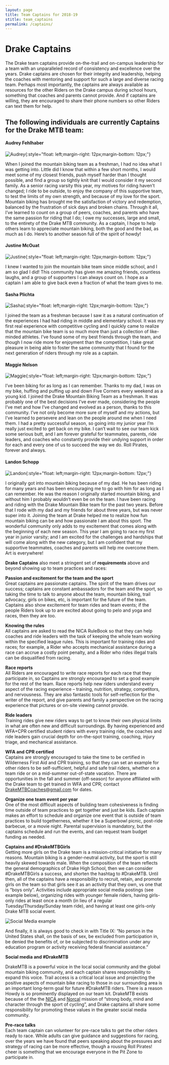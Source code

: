 ```yaml
---
layout: page
title: Team Captains for 2018-19
stitle: team_captains
permalink: /captains/
---
```

# Drake Captains

The Drake team captains provide on-the-trail and on-campus leadership for a team with an unparalleled record of consistency and excellence over the years.  Drake captains are chosen for their integrity and leadership, helping the coaches with mentoring and support for such a large and diverse racing team.  Perhaps most importantly, the captains are always available as resources for the other Riders on the Drake campus during school hours, something that coaches and parents cannot provide.  And if captains are willing, they are encouraged to share their phone numbers so other Riders can text them for help.  

## The following individuals are currently Captains for the Drake MTB team:

#### Audrey Fehlhaber

![Audrey]({{site.baseurl}}/images/audrey_captain.jpg){:style="float: left;margin-right: 12px;margin-bottom: 12px;"}

When I joined the mountain biking team as a freshman, I had no idea what I was getting into. Little did I know that within a few short months, I would meet some of my closest friends, push myself harder than I thought possible, and find a group so tightly knit that I would consider it my second family. As a senior racing varsity this year, my motives for riding haven’t changed; I ride to be outside, to enjoy the company of this supportive team, to test the limits of my own strength, and because of my love for the sport. Mountain biking has brought me the satisfaction of victory and redemption, balanced by the frustration of sick days and broken chains. Through it all, I’ve learned to count on a group of peers, coaches, and parents who have the same passion for riding that I do; I owe my successes, large and small, to the entirety of the Drake MTB community. As a captain, I hope to help others learn to appreciate mountain biking, both the good and the bad, as much as I do. Here’s to another season full of the spirit of howdy!

<div style="clear: both;"></div>

#### Justine McOuat

![Justine]({{site.basurl}}/images/justine_captain.JPG){:style="float: left;margin-right: 12px;margin-bottom: 12px;"}

I knew I wanted to join the mountain bike team since middle school, and I am so glad I did!  This community has given me amazing friends, countless laughs, and a group of supporters I can always count on.  I hope as a captain I am able to give back even a fraction of what the team gives to me.

<div style="clear: both;"></div>

#### Sasha Plichta

![Sasha]({{site.basurl}}/images/sasha_captain.JPG){:style="float: left;margin-right: 12px;margin-bottom: 12px;"}

I joined the team as a freshman because I saw it as a natural continuation of the experiences I had had riding in middle and elementary school. It was my first real experience with competitive cycling and I quickly came to realize that the mountain bike team is so much more than just a collection of like-minded athletes. I’ve found some of my best friends through the team, and though I now ride more for enjoyment than the competition, I take great pleasure in being able to foster the same community that I found for the next generation of riders through my role as a captain.

<div style="clear: both;"></div>

#### Maggie Nelson

![Maggie]({{site.basurl}}/images/maggie_captain.jpg){:style="float: left;margin-right: 12px;margin-bottom: 12px;"}

I’ve been biking for as long as I can remember. Thanks to my dad, I was on my bike, huffing and puffing up and down Five Corners every weekend as a young kid. I joined the Drake Mountain Biking Team as a freshman. It was probably one of the best decisions I’ve ever made, considering the people I’ve met and how I’ve changed and evolved as a person, thanks to this community. I’ve not only become more sure of myself and my actions, but I’ve learned to persevere and lean on the people around me when I need them. I had a pretty successful season, so going into my junior year I’m really just excited to get back on my bike. I can’t wait to see our team kick some serious butt, and I am forever grateful for teammates, parents, ride leaders, and coaches who constantly provide their undying support in order for each and every one of us to succeed the way we do. Roll Pirates, forever and always. 

<div style="clear: both;"></div>

#### Landon Schopp

![Landon]({{site.basurl}}/images/landon_captain.gif){:style="float: left;margin-right: 12px;margin-bottom: 12px;"}

I originally got into mountain biking because of my dad. He has been riding for many years and has been encouraging me to go with him for as long as I can remember. He was the reason I originally started mountain biking, and without him I probably wouldn’t even be on the team. I have been racing and riding with the Drake Mountain Bike team for the past two years. Before that I rode with my dad and my friends for about three years, but was never super into it. Joining the team at Drake helped me to realize how fun mountain biking can be and how passionate I am about this sport. The wonderful community only adds to my excitement that comes along with the beginning of each new season. This year I am going to race my first year in junior varsity; and I am excited for the challenges and hardships that will come along with the new category, but I am confident that my supportive teammates, coaches and parents will help me overcome them.  Art is everywhere!


<div style="clear: both;"></div>


**Drake Captains** also meet a stringent set of **requirements** above and beyond showing up to team practices and races:

**Passion and excitement for the team and the sport**  
Great captains are passionate captains.  The spirit of the team drives our success; captains are constant ambassadors for the team and the sport, so taking the time to talk to anyone about the team, mountain biking, trail advocacy, girls on bikes, etc, is important for the future of the team.  Captains also show excitement for team rides and team events; if the people Riders look up to are excited about going to pelo and yoga and races, then they are too.

**Knowing the rules**  
All captains are asked to read the NICA RuleBook so that they can help coaches and ride leaders with the task of keeping the whole team working within the specified league rules.  This is important for training rides and races; for example, a Rider who accepts mechanical assistance during a race can accrue a costly point penalty, and a Rider who rides illegal trails can be disqualified from racing.  

**Race reports**  
All Riders are encouraged to write race reports for each race that they participate in, so Captains are strongly encouraged to set a good example for the rest of the team.  Race reports help new riders understand every aspect of the racing experience – training, nutrition, strategy, competitors, and nervousness.  They are also fantastic tools for self-reflection for the writer of the report, and give parents and family a perspective on the racing experience that pictures or on-site viewing cannot provide.

**Ride leaders**  
Training rides give new riders ways to get to know their own physical limits in what are often new and difficult surroundings.  By having experienced and WFA+CPR certified student riders with every training ride, the coaches and ride leaders gain crucial depth for on-the-spot training, coaching, injury triage, and mechanical assistance.

**WFA and CPR certified**  
Captains are strongly encouraged to take the time to be certified in Wilderness First Aid and CPR training, so that they can set an example for other riders to be self-sufficient, helpful and safe trail riders, whether on a team ride or on a mid-summer out-of-state vacation.  There are opportunities in the fall and summer (off-season) for anyone affiliated with the Drake team to get trained in WFA and CPR; contact DrakeMTBCoaches@gmail.com for dates.

**Organize one team event per year**  
One of the most difficult aspects of building team cohesiveness is finding time outside of team practices to get together and just be kids.  Each captain makes an effort to schedule and organize one event that is outside of team practices to build togetherness, whether it be a Superbowl picnic, post-ride barbecue, or a movie night.  Parental supervision is mandatory, but the captains schedule and run the events, and can request team budget funding as needed.

**Captains and #DrakeMTBGirls**  
Getting more girls on the Drake team is a mission-critical initiative for many reasons.  Mountain biking is a gender-neutral activity, but the sport is still heavily skewed towards male.  When the composition of the team reflects the general demographics of Drake High School, then we can consider #DrakeMTBGirls a success, and shorten the hashtag to #DrakeMTB.  Until then, all of the captains have a responsibility to recruit, retain, and promote girls on the team so that girls see it as an activity that they own, vs one that is “boys only”.  Activities include appropriate social media postings (see example below), organizing rides with younger female riders, having girls-only rides at least once a month (in lieu of a regular Tuesday/Thursday/Sunday team ride), and having at least one girls-only Drake MTB social event.


![Social Media example]({{site.basurl}}/images/drakemtbgirls_instagram.JPG)

And finally, it is always good to check in with Title IX: “No person in the United States shall, on the basis of sex, be excluded from participation in, be denied the benefits of, or be subjected to discrimination under any education program or activity receiving federal financial assistance.”

**Social media and #DrakeMTB**  

DrakeMTB is a powerful voice in the local social community and the global mountain biking community, and each captain shares responsibility to expand this voice.  Trail access is a critical local issue and projecting the positive aspects of mountain bike racing to those in our surrounding area is an important long-term goal for future #DrakeMTB riders.  There is a reason Howdy is so prominently displayed on our team kit. DrakeMTB exists because of the the [NICA](http://www.nationalmtb.org/) and [Norcal](http://www.norcalmtb.org/)  mission of “strong body, mind and character through the sport of cycling”, and Drake captains all share some responsibility for promoting these values in the greater social media community.

**Pre-race talks**  
Each team captain can volunteer for pre-race talks to get the other riders ready to race.  While adults can give guidance and suggestions for racing, over the years we have found that peers speaking about the pressures and strategy of racing can be more effective, though a rousing Roll Pirates! cheer is something that we encourage everyone in the Pit Zone to participate in.
